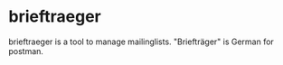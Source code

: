 brieftraeger
============

brieftraeger is a tool to manage mailinglists.  "Briefträger" is German for
postman.

